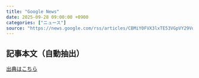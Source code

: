 ```yaml
---
title: "Google News"
date: 2025-09-28 09:00:00 +0900
categories: ["ニュース"]
source: "https://news.google.com/rss/articles/CBMiY0FVX3lxTE53VGpVY29VdkltTXV1dlIxbUxFSV94OFUzT1Bha2xIdzBpbnV0NFJEUUNZcFctUFNKeVpGSDJlY3pnVUdxSV9Mdk1qVjhYQ0RWZ2VXMWJ4Vjl2TTY3NzlQc3c4cw?oc=5"
---
```


## 記事本文（自動抽出）
<body class="y0K44d EA71Tc" id="readabilityBody"></body>

[出典はこちら](https://news.google.com/rss/articles/CBMiY0FVX3lxTE53VGpVY29VdkltTXV1dlIxbUxFSV94OFUzT1Bha2xIdzBpbnV0NFJEUUNZcFctUFNKeVpGSDJlY3pnVUdxSV9Mdk1qVjhYQ0RWZ2VXMWJ4Vjl2TTY3NzlQc3c4cw?oc=5)
